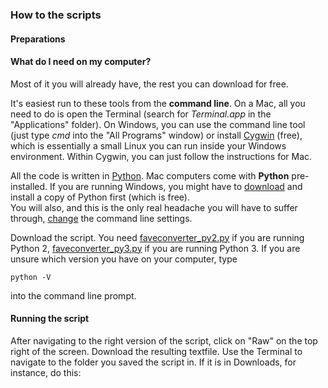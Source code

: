 ### How to the scripts
#### Preparations
#### What do I need on my computer?
Most of it you will already have, the rest you can download for free. 

It's easiest run to these tools from the **command line**. On a Mac, all you need to do is open the Terminal (search for *Terminal.app* in the "Applications" folder). On Windows, you can use the command line tool (just type *cmd* into the "All Programs" window) or install [Cygwin](https://www.cygwin.com/) (free), which is essentially a small Linux you can run inside your Windows environment. Within Cygwin, you can just follow the instructions for Mac. 

All the code is written in [Python](https://www.python.org/). Mac computers come with **Python** pre-installed. If you are running Windows, you might have to [download](https://www.python.org/downloads/windows/) and install a copy of Python first (which is free).  
You will also, and this is the only real headache you will have to suffer through, [change](http://www.anthonydebarros.com/2015/08/16/setting-up-python-in-windows-10/) the command line settings. 









Download the script. You need [faveconverter_py2.py](https://github.com/patrickschu/txenglish/blob/master/faveconverter/faveconverter_py2.py) if you are running Python 2, [faveconverter_py3.py](https://github.com/patrickschu/txenglish/blob/master/faveconverter/faveconcerter_py3.py) if you are running Python 3. 
If you are unsure which version you have on your computer, type 

`python -V`

into the command line prompt. 

#### Running the script
After navigating to the right version of the script, click on "Raw" on the top right of the screen. Download the resulting textfile. Use the Terminal to navigate to the folder you saved the script in. If it is in Downloads, for instance, do this:
